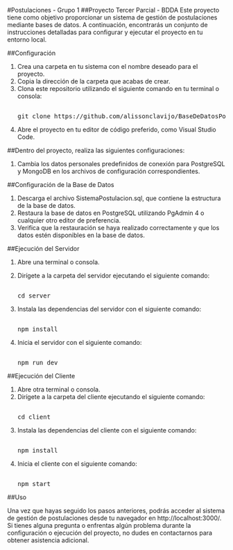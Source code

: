 #Postulaciones - Grupo 1
##Proyecto Tercer Parcial - BDDA
Este proyecto tiene como objetivo proporcionar un sistema de gestión de postulaciones mediante bases de datos. A continuación, encontrarás un conjunto de instrucciones detalladas para configurar y ejecutar el proyecto en tu entorno local.

##Configuración
1. Crea una carpeta en tu sistema con el nombre deseado para el proyecto.
2. Copia la dirección de la carpeta que acabas de crear.
3. Clona este repositorio utilizando el siguiente comando en tu terminal o consola:
   <pre> 
   git clone https://github.com/alissonclavijo/BaseDeDatosPostulacionesGrupo1.git
   </pre> 
5. Abre el proyecto en tu editor de código preferido, como Visual Studio Code.

##Dentro del proyecto, realiza las siguientes configuraciones:

1. Cambia los datos personales predefinidos de conexión para PostgreSQL y MongoDB en los archivos de configuración correspondientes.
   
##Configuración de la Base de Datos

1. Descarga el archivo SistemaPostulacion.sql, que contiene la estructura de la base de datos.
2. Restaura la base de datos en PostgreSQL utilizando PgAdmin 4 o cualquier otro editor de preferencia.
3. Verifica que la restauración se haya realizado correctamente y que los datos estén disponibles en la base de datos.
   
##Ejecución del Servidor

1. Abre una terminal o consola.

2. Dirígete a la carpeta del servidor ejecutando el siguiente comando:
   <pre> 
   cd server
   </pre> 
4. Instala las dependencias del servidor con el siguiente comando:
   <pre> 
   npm install
   </pre> 
6. Inicia el servidor con el siguiente comando:
   <pre> 
   npm run dev
   </pre> 
##Ejecución del Cliente

1. Abre otra terminal o consola.
2. Dirígete a la carpeta del cliente ejecutando el siguiente comando:
   <pre> 
   cd client
   </pre> 
4. Instala las dependencias del cliente con el siguiente comando:
   <pre> 
   npm install
   </pre> 
6. Inicia el cliente con el siguiente comando:
   <pre> 
   npm start
   </pre> 
   
##Uso

Una vez que hayas seguido los pasos anteriores, podrás acceder al sistema de gestión de postulaciones desde tu navegador en http://localhost:3000/.
Si tienes alguna pregunta o enfrentas algún problema durante la configuración o ejecución del proyecto, no dudes en contactarnos para obtener asistencia adicional.
